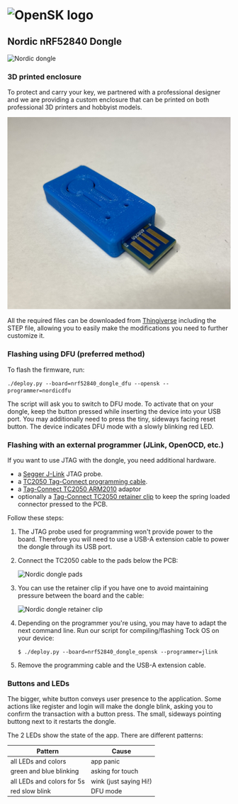 # <img alt="OpenSK logo" src="../img/OpenSK.svg" width="200px">

## Nordic nRF52840 Dongle

![Nordic dongle](../img/dongle_front.jpg)

### 3D printed enclosure

To protect and carry your key, we partnered with a professional designer and we
are providing a custom enclosure that can be printed on both professional 3D
printers and hobbyist models.

![OpenSK Enclosure](../img/enclosure.jpg)

All the required files can be downloaded from
[Thingiverse](https://www.thingiverse.com/thing:4132768) including the STEP
file, allowing you to easily make the modifications you need to further
customize it.

### Flashing using DFU (preferred method)

To flash the firmware, run:

```shell
./deploy.py --board=nrf52840_dongle_dfu --opensk --programmer=nordicdfu
```

The script will ask you to switch to DFU mode. To activate that on your dongle,
keep the button pressed while inserting the device into your USB port. You may
additionally need to press the tiny, sideways facing reset button. The device
indicates DFU mode with a slowly blinking red LED.

### Flashing with an external programmer (JLink, OpenOCD, etc.)

If you want to use JTAG with the dongle, you need additional hardware.

*   a [Segger J-Link](https://www.segger.com/products/debug-probes/j-link/) JTAG
    probe.
*   a
    [TC2050 Tag-Connect programming cable](https://www.tag-connect.com/product/tc2050-idc-nl-10-pin-no-legs-cable-with-ribbon-connector).
*   a [Tag-Connect TC2050 ARM2010](http://www.tag-connect.com/TC2050-ARM2010)
    adaptor
*   optionally a
    [Tag-Connect TC2050 retainer clip](http://www.tag-connect.com/TC2050-CLIP)
    to keep the spring loaded connector pressed to the PCB.

Follow these steps:

1.  The JTAG probe used for programming won't provide power to the board.
    Therefore you will need to use a USB-A extension cable to power the dongle
    through its USB port.

1.  Connect the TC2050 cable to the pads below the PCB:

    ![Nordic dongle pads](../img/dongle_pads.jpg)

1.  You can use the retainer clip if you have one to avoid maintaining pressure
    between the board and the cable:

    ![Nordic dongle retainer clip](../img/dongle_clip.jpg)

1.  Depending on the programmer you're using, you may have to adapt the next
    command line. Run our script for compiling/flashing Tock OS on your device:

    ```shell
    $ ./deploy.py --board=nrf52840_dongle_opensk --programmer=jlink
    ```

1.  Remove the programming cable and the USB-A extension cable.

### Buttons and LEDs

The bigger, white button conveys user presence to the application. Some actions
like register and login will make the dongle blink, asking you to confirm the
transaction with a button press. The small, sideways pointing buttong next to it
restarts the dongle.

The 2 LEDs show the state of the app. There are different patterns:

| Pattern                            | Cause                  |
|------------------------------------|------------------------|
| all LEDs and colors                | app panic              |
| green and blue blinking            | asking for touch       |
| all LEDs and colors for 5s         | wink (just saying Hi!) |
| red slow blink                     | DFU mode               |
